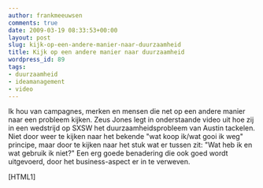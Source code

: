 ```yaml
---
author: frankmeeuwsen
comments: true
date: 2009-03-19 08:33:53+00:00
layout: post
slug: kijk-op-een-andere-manier-naar-duurzaamheid
title: Kijk op een andere manier naar duurzaamheid
wordpress_id: 89
tags:
- duurzaamheid
- ideamanagement
- video
---
```


Ik hou van campagnes, merken en mensen die net op een andere manier naar een probleem kijken. Zeus Jones legt in onderstaande video uit hoe zij in een wedstrijd op SXSW het duurzaamheidsprobleem van Austin tackelen. Niet door weer te kijken naar het bekende "wat koop ik/wat gooi ik weg" principe, maar door te kijken naar het stuk wat er tussen zit: "Wat heb ik en wat gebruik ik niet?" Een erg goede benadering die ook goed wordt uitgevoerd, door het business-aspect er in te verweven.

[HTML1]
